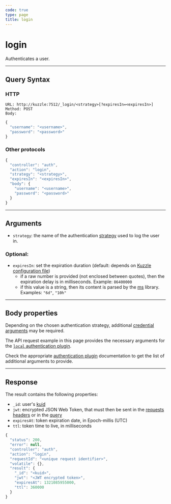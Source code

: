 ```yaml
---
code: true
type: page
title: login
---
```


# login



Authenticates a user.

---

## Query Syntax

### HTTP

```http
URL: http://kuzzle:7512/_login/<strategy>[?expiresIn=<expiresIn>]
Method: POST
Body:
```

```javascript
{
  "username": "<username>",
  "password": "<password>"
}
```

### Other protocols

```js
{
  "controller": "auth",
  "action": "login",
  "strategy": "<strategy>",
  "expiresIn": "<expiresIn>",
  "body": {
    "username": "<username>",
    "password": "<password>"
  }
}
```

---

## Arguments

- `strategy`: the name of the authentication [strategy](/core/1/guide/guides/kuzzle-depth/authentication/#authentication) used to log the user in.

### Optional:

- `expiresIn`: set the expiration duration (default: depends on [Kuzzle configuration file](/core/1/guide/guides/essentials/configuration/))
  - if a raw number is provided (not enclosed between quotes), then the expiration delay is in milliseconds. Example: `86400000`
  - if this value is a string, then its content is parsed by the [ms](https://www.npmjs.com/package/ms) library. Examples: `"6d"`, `"10h"`

---

## Body properties

Depending on the chosen authentication strategy, additional [credential arguments](/core/1/guide/guides/kuzzle-depth/authentication/#authentication) may be required.

The API request example in this page provides the necessary arguments for the [`local` authentication plugin](https://github.com/kuzzleio/kuzzle-plugin-auth-passport-local).

Check the appropriate [authentication plugin](/core/1/plugins/essentials/strategies/) documentation to get the list of additional arguments to provide.

---

## Response

The result contains the following properties:

- `_id`: user's [kuid](/core/1/guide/guides/kuzzle-depth/authentication/#the-kuzzle-user-identifier)
- `jwt`: encrypted JSON Web Token, that must then be sent in the [requests headers](/core/1/api/essentials/query-syntax/#http-default) or in the [query](/core/1/api/essentials/query-syntax/#other-protocols-default)
- `expiresAt`: token expiration date, in Epoch-millis (UTC)
- `ttl`: token time to live, in milliseconds

```javascript
{
  "status": 200,
  "error": null,
  "controller": "auth",
  "action": "login",
  "requestId": "<unique request identifier>",
  "volatile": {},
  "result": {
    "_id": "<kuid>",
    "jwt": "<JWT encrypted token>",
    "expiresAt": 1321085955000,
    "ttl": 360000
  }
}
```
